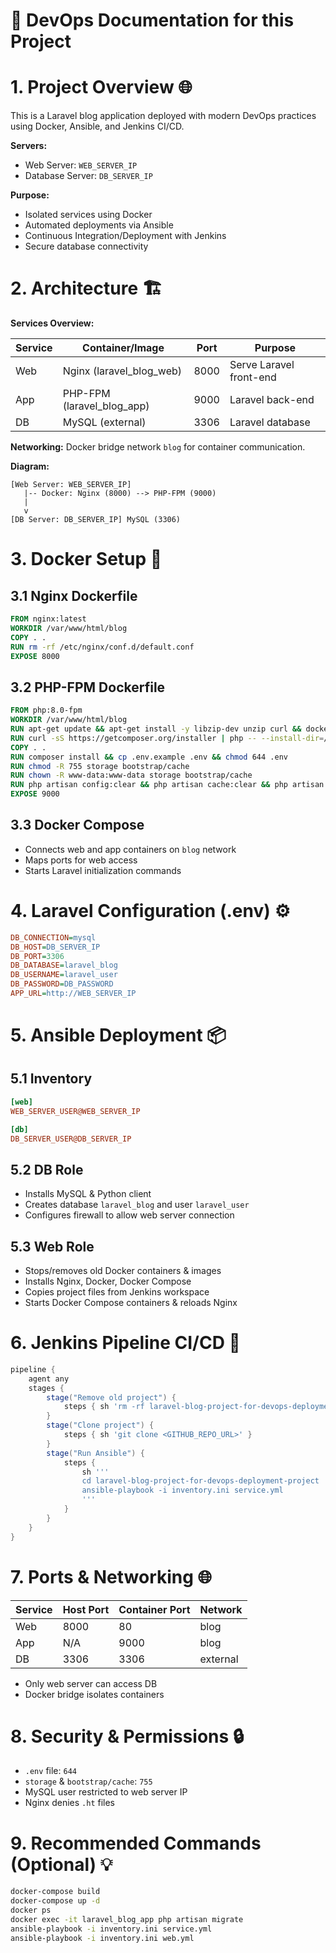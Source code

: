 # 🚀 DevOps Documentation for this Project

# 1. Project Overview 🌐
This is a Laravel blog application deployed with modern DevOps practices using Docker, Ansible, and Jenkins CI/CD.

**Servers:**
- Web Server: `WEB_SERVER_IP`
- Database Server: `DB_SERVER_IP`

**Purpose:**
- Isolated services using Docker
- Automated deployments via Ansible
- Continuous Integration/Deployment with Jenkins
- Secure database connectivity

# 2. Architecture 🏗️
**Services Overview:**

| Service | Container/Image      | Port | Purpose             |
|---------|----------------------|------|---------------------|
| Web     | Nginx (laravel_blog_web) | 8000 | Serve Laravel front-end |
| App     | PHP-FPM (laravel_blog_app) | 9000 | Laravel back-end |
| DB      | MySQL (external)     | 3306 | Laravel database    |

**Networking:** Docker bridge network `blog` for container communication.

**Diagram:**
```
[Web Server: WEB_SERVER_IP] 
   |-- Docker: Nginx (8000) --> PHP-FPM (9000)
   |
   v
[DB Server: DB_SERVER_IP] MySQL (3306)
```

# 3. Docker Setup 🐳

## 3.1 Nginx Dockerfile
```dockerfile
FROM nginx:latest
WORKDIR /var/www/html/blog
COPY . .
RUN rm -rf /etc/nginx/conf.d/default.conf
EXPOSE 8000
```

## 3.2 PHP-FPM Dockerfile
```dockerfile
FROM php:8.0-fpm
WORKDIR /var/www/html/blog
RUN apt-get update && apt-get install -y libzip-dev unzip curl && docker-php-ext-install zip pdo pdo_mysql
RUN curl -sS https://getcomposer.org/installer | php -- --install-dir=/usr/local/bin --filename=composer
COPY . .
RUN composer install && cp .env.example .env && chmod 644 .env
RUN chmod -R 755 storage bootstrap/cache
RUN chown -R www-data:www-data storage bootstrap/cache
RUN php artisan config:clear && php artisan cache:clear && php artisan route:clear && php artisan view:clear
EXPOSE 9000
```

## 3.3 Docker Compose
- Connects web and app containers on `blog` network
- Maps ports for web access
- Starts Laravel initialization commands

# 4. Laravel Configuration (.env) ⚙️
```ini
DB_CONNECTION=mysql
DB_HOST=DB_SERVER_IP
DB_PORT=3306
DB_DATABASE=laravel_blog
DB_USERNAME=laravel_user
DB_PASSWORD=DB_PASSWORD
APP_URL=http://WEB_SERVER_IP
```

# 5. Ansible Deployment 📦

## 5.1 Inventory
```ini
[web]
WEB_SERVER_USER@WEB_SERVER_IP

[db]
DB_SERVER_USER@DB_SERVER_IP
```

## 5.2 DB Role
- Installs MySQL & Python client
- Creates database `laravel_blog` and user `laravel_user`
- Configures firewall to allow web server connection

## 5.3 Web Role
- Stops/removes old Docker containers & images
- Installs Nginx, Docker, Docker Compose
- Copies project files from Jenkins workspace
- Starts Docker Compose containers & reloads Nginx

# 6. Jenkins Pipeline CI/CD 🤖
```groovy
pipeline {
    agent any
    stages {
        stage("Remove old project") {
            steps { sh 'rm -rf laravel-blog-project-for-devops-deployment-project' }
        }
        stage("Clone project") {
            steps { sh 'git clone <GITHUB_REPO_URL>' }
        }
        stage("Run Ansible") {
            steps {
                sh '''
                cd laravel-blog-project-for-devops-deployment-project
                ansible-playbook -i inventory.ini service.yml
                '''
            }
        }
    }
}
```

# 7. Ports & Networking 🌐

| Service | Host Port | Container Port | Network |
|---------|-----------|----------------|---------|
| Web     | 8000      | 80             | blog    |
| App     | N/A       | 9000           | blog    |
| DB      | 3306      | 3306           | external |

- Only web server can access DB
- Docker bridge isolates containers

# 8. Security & Permissions 🔒
- `.env` file: `644`
- `storage` & `bootstrap/cache`: `755`
- MySQL user restricted to web server IP
- Nginx denies `.ht` files

# 9. Recommended Commands (Optional) 💡
```bash
docker-compose build
docker-compose up -d
docker ps
docker exec -it laravel_blog_app php artisan migrate
ansible-playbook -i inventory.ini service.yml
ansible-playbook -i inventory.ini web.yml
```

